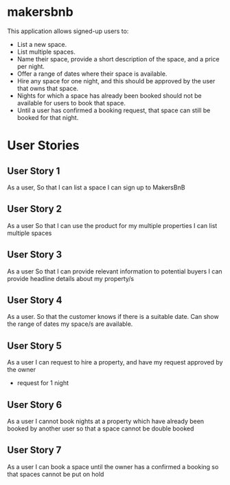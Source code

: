 # makersbnb

This application allows signed-up users to:

- List a new space.
- List multiple spaces.
 - Name their space, provide a short description of the space, and a price per night.
- Offer a range of dates where their space is available.
- Hire any space for one night, and this should be approved by the user that owns that space.
 - Nights for which a space has already been booked should not be available for users to book that space.
 - Until a user has confirmed a booking request, that space can still be booked for that night.

# User Stories #
## User Story 1 ##
As a user,
So that I can list a space
I can sign up to MakersBnB

## User Story 2 ##
As a user
So that I can use the product for my multiple properties
I can list multiple spaces

## User Story 3 ##
As a user
So that I can provide relevant information to potential buyers
I can provide headline details about my property/s

## User Story 4 ##
As a user.
So that the customer knows if there is a suitable date.
Can show the range of dates my space/s are available.

## User Story 5 ##
As a user I can request to hire a property, and have my request approved by the owner
 - request for 1 night

## User Story 6 ##
As a user I cannot book nights at a property which have already been booked by another user so that a space cannot be double booked

## User Story 7 ##
As a user I can book a space until the owner has a confirmed a booking so that spaces cannot be put on hold
